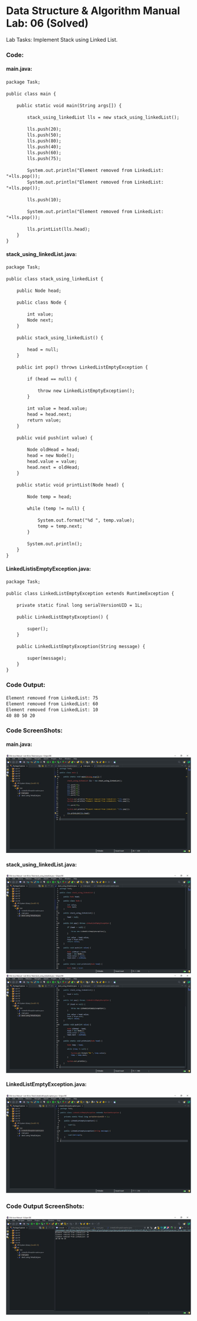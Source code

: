# Data Structure & Algorithm Manual Lab: 06 (Solved)
Lab Tasks:
Implement Stack using Linked List.
### Code:
#### main.java:
```
package Task;

public class main {
	
	public static void main(String args[]) {
		
        stack_using_linkedList lls = new stack_using_linkedList();
        
        lls.push(20);
        lls.push(50);
        lls.push(80);
        lls.push(40);
        lls.push(60);
        lls.push(75);
        
        System.out.println("Element removed from LinkedList: "+lls.pop());
        System.out.println("Element removed from LinkedList: "+lls.pop());
        
        lls.push(10);
        
        System.out.println("Element removed from LinkedList: "+lls.pop());
        
        lls.printList(lls.head);
    }
}
```
#### stack_using_linkedList.java:
```
package Task;

public class stack_using_linkedList {
	
	public Node head; 
    
	public class Node {
        
		int value;
        Node next;
    }
 
    public stack_using_linkedList() {
        
    	head = null;
    }
    
    public int pop() throws LinkedListEmptyException {
        
    	if (head == null) {
            
    		throw new LinkedListEmptyException();
        }
        
    	int value = head.value;
        head = head.next;
        return value;
    }
    
    public void push(int value) {
        
    	Node oldHead = head;
        head = new Node();
        head.value = value;
        head.next = oldHead;
    }
 
    public static void printList(Node head) {
        
    	Node temp = head;
        
    	while (temp != null) {
            
    		System.out.format("%d ", temp.value);
            temp = temp.next;
        }
        
    	System.out.println();
    }
}
```
#### LinkedListisEmptyException.java:
```
package Task;

public class LinkedListEmptyException extends RuntimeException {
    
	private static final long serialVersionUID = 1L;
 
    public LinkedListEmptyException() {
        
    	super();
    }
 
    public LinkedListEmptyException(String message) {
        
    	super(message);
    }
}
```
### Code Output:
```
Element removed from LinkedList: 75
Element removed from LinkedList: 60
Element removed from LinkedList: 10
40 80 50 20
```
### Code ScreenShots:
#### main.java:
![main](https://github.com/H-R-S/DSA-Java-Manual/blob/main/Lab-06/ScreenShots/Task/Code/main.JPG)
#### stack_using_linkedList.java:
![stack_using_linkedList_ss1](https://github.com/H-R-S/DSA-Java-Manual/blob/main/Lab-06/ScreenShots/Task/Code/stack_using_linkedList_ss1.JPG)
![stack_using_linkedList_ss2](https://github.com/H-R-S/DSA-Java-Manual/blob/main/Lab-06/ScreenShots/Task/Code/stack_using_linkedList_ss2.JPG)
#### LinkedListEmptyException.java:
![LinkedListEmptyException](https://github.com/H-R-S/DSA-Java-Manual/blob/main/Lab-06/ScreenShots/Task/Code/LinkedListEmptyException.JPG)
### Code Output ScreenShots:
![output](https://github.com/H-R-S/DSA-Java-Manual/blob/main/Lab-06/ScreenShots/Task/Output/output.JPG)